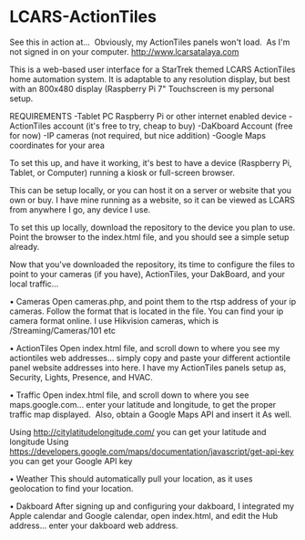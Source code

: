 # LCARS-ActionTiles

See this in action at...  Obviously, my ActionTiles panels won't load.  As I'm not signed in on your computer. 
http://www.lcarsatalaya.com

This is a web-based user interface for a StarTrek themed LCARS ActionTiles home automation system. It is adaptable to any resolution display, but best with an 800x480 display (Raspberry Pi 7" Touchscreen is my personal setup.

REQUIREMENTS -Tablet PC Raspberry Pi or other internet enabled device -ActionTiles account (it's free to try, cheap to buy) -DaKboard Account (free for now) -IP cameras (not required, but nice addition) -Google Maps coordinates for your area

To set this up, and have it working, it's best to have a device (Raspberry Pi, Tablet, or Computer) running a kiosk or full-screen browser.

This can be setup locally, or you can host it on a server or website that you own or buy. I have mine running as a website, so it can be viewed as LCARS from anywhere I go, any device I use.

To set this up locally, download the repository to the device you plan to use. Point the browser to the index.html file, and you should see a simple setup already.

Now that you've downloaded the repository, its time to configure the files to point to your cameras (if you have), ActionTiles, your DakBoard, and your local traffic...

• Cameras Open cameras.php, and point them to the rtsp address of your ip cameras. Follow the format that is located in the file. You can find your ip camera format online. I use Hikvision cameras, which is /Streaming/Cameras/101 etc

• ActionTiles Open index.html file, and scroll down to where you see my actiontiles web addresses... simply copy and paste your different actiontile panel website addresses into here. I have my ActionTiles panels setup as, Security, Lights, Presence, and HVAC.

• Traffic Open index.html file, and scroll down to where you see maps.google.com... enter your latitude and longitude, to get the proper traffic map displayed.  Also, obtain a Google Maps API and insert it As well.  

Using http://citylatitudelongitude.com/ you can get your latitude and longitude 
Using https://developers.google.com/maps/documentation/javascript/get-api-key you can get your Google API key 

• Weather This should automatically pull your location, as it uses geolocation to find your location.

• Dakboard After signing up and configuring your dakboard, I integrated my Apple calendar and Google calendar, open index.html, and edit the Hub address... enter your dakboard web address.

